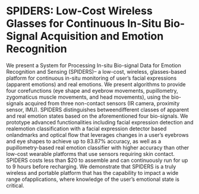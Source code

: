 # SPIDERS: Low-Cost Wireless Glasses for Continuous In-Situ Bio-Signal Acquisition and Emotion Recognition

We  present  a  System  for  Processing  In-situ  Bio-signal  Data  for  Emotion  Recognition  and  Sensing  (SPIDERS)–  a  low-cost,  wireless,  glasses-based  platform  for  continuous  in-situ  monitoring  of  user’s  facial  expressions  (apparent  emotions) and  real  emotions.  We  present  algorithms  to  provide  four  corefunctions   (eye   shape   and   eyebrow   movements,   pupillometry, zygomaticus  muscle  movements,  and  head  movements),  using the   bio-signals   acquired   from   three   non-contact   sensors   (IR camera, proximity sensor, IMU). SPIDERS distinguishes betweendifferent  classes  of  apparent  and  real  emotion  states  based  on the   aforementioned   four   bio-signals.   We   prototype   advanced functionalities   including   facial   expression   detection   and   realemotion classification with a facial expression detector based onlandmarks  and  optical  flow  that  leverages  changes  in  a  user’s eyebrows  and  eye  shapes  to  achieve  up  to 83.87% accuracy,  as well  as  a  pupillometry-based  real  emotion  classifier  with  higher accuracy than other low-cost wearable platforms that use sensors requiring skin contact. SPIDERS costs less than $20 to assemble and  can  continuously  run  for  up  to 9 hours  before  recharging. We  demonstrate  that  SPIDERS  is  a  truly  wireless  and  portable platform  that  has  the  capability  to  impact  a  wide  range  ofapplications,  where  knowledge  of  the  user’s  emotional  state  is critical.
